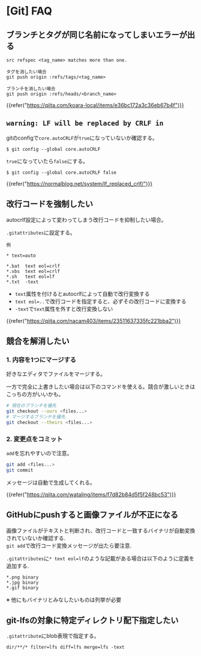 # [Git] FAQ


ブランチとタグが同じ名前になってしまいエラーが出る
--------------------------------------------------

```
src refspec <tag_name> matches more than one.
```

```
タグを消したい場合
git push origin :refs/tags/<tag_name>
```

```
ブランチを消したい場合
git push origin :refs/heads/<branch_name>
```

{{refer("https://qiita.com/koara-local/items/e36bc172a3c36eb67b4f")}}


`warning: LF will be replaced by CRLF in`
-----------------------------------------

gitのconfigで`core.autoCRLF`が`true`になっていないか確認する。

```
$ git config --global core.autoCRLF
```

`true`になっていたら`false`にする。

```
$ git config --global core.autoCRLF false
```

{{refer("https://normalblog.net/system/lf_replaced_crlf/")}}


改行コードを強制したい
----------------------

autocrlf設定によって変わってしまう改行コードを抑制したい場合。

`.gitattributes`に設定する。

`例`
```
* text=auto

*.bat  text eol=crlf
*.vbs  text eol=crlf
*.sh   text eol=lf
*.txt  -text
```

* `text`属性を付けるとautocrlfによって自動で改行変換する
* `text eol=..`で改行コードを指定すると、必ずその改行コードに変換する
* `-text`で`text`属性を外すと改行変換しない


{{refer("https://qiita.com/nacam403/items/23511637335fc221bba2")}}


競合を解消したい
----------------

### 1. 内容を1つにマージする

好きなエディタでファイルをマージする。

一方で完全に上書きしたい場合は以下のコマンドを使える。競合が激しいときはこっちの方がいいかも。

```bash
# 現在のブランチを優先
git checkout --ours <files...>
# マージするブランチを優先
git checkout --theirs <files...>
```

### 2. 変更点をコミット

`add`を忘れやすいので注意。

```bash
git add <files...>
git commit
```

メッセージは自動で生成してくれる。

{{refer("https://qiita.com/wataling/items/f7d82b84d5f5f248bc53")}}


GitHubにpushすると画像ファイルが不正になる
------------------------------------------

画像ファイルがテキストと判断され、改行コードと一致するバイナリが自動変換されていないか確認する.  
`git add`で改行コード変換メッセージが出たら要注意.

`.gitattributes`に`* text eol=lf`のような記載がある場合は以下のように定義を追加する.

```
*.png binary
*.jpg binary
*.gif binary
```

※ 他にもバイナリとみなしたいものは列挙が必要


git-lfsの対象に特定ディレクトリ配下指定したい
---------------------------------------------

`.gitattribute`にblob表現で指定する。

```
dir/**/* filter=lfs diff=lfs merge=lfs -text
```
